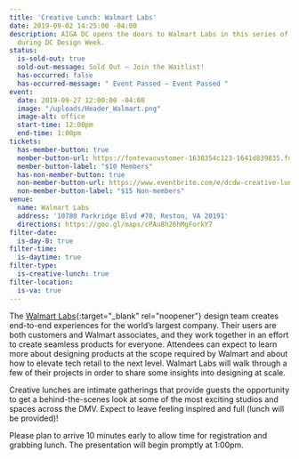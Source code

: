 ```yaml
---
title: 'Creative Lunch: Walmart Labs'
date: 2019-09-02 14:25:00 -04:00
description: AIGA DC opens the doors to Walmart Labs in this series of creative lunches
  during DC Design Week.
status:
  is-sold-out: true
  sold-out-message: Sold Out — Join the Waitlist!
  has-occurred: false
  has-occurred-message: " Event Passed — Event Passed "
event:
  date: 2019-09-27 12:00:00 -04:00
  image: "/uploads/Header_Walmart.png"
  image-alt: office
  start-time: 12:00pm
  end-time: 1:00pm
tickets:
  has-member-button: true
  member-button-url: https://fontevacustomer-1638354c123-1641d839835.force.com/services/oauth2/authorize?client_id=3MVG9nthuDc9owbcOq7_07W.HriOQQPWTbMkrpOla.ajDQlTHf4_uby_mhwylcX.mJBU2O2SppTiZMS0J_HJd&response_type=code&redirect_uri=https://ikit.aiga.org/ikit_national_util/ikit-national-util-sso-redirect/&state=https%3A%2F%2Fdc.aiga.org%2Fevent%2Fdcdw-creative-lunch-walmart-labs%2F%3Fredirect_source%3Deventbrite_register
  member-button-label: "$10 Members"
  has-non-member-button: true
  non-member-button-url: https://www.eventbrite.com/e/dcdw-creative-lunch-walmart-labs-tickets-71296677281
  non-member-button-label: "$15 Non-members"
venue:
  name: Walmart Labs
  address: '10780 Parkridge Blvd #70, Reston, VA 20191'
  directions: https://goo.gl/maps/cPAu8h26hMgForkY7
filter-date:
  is-day-8: true
filter-time:
  is-daytime: true
filter-type:
  is-creative-lunch: true
filter-location:
  is-va: true
---
```


The [Walmart Labs](https://www.walmartlabs.com/){:target="\_blank" rel="noopener"} design team creates end-to-end experiences for the world’s largest company. Their users are both customers and Walmart associates, and they work together in an effort to create seamless products for everyone. Attendees can expect to learn more about designing products at the scope required by Walmart and about how to elevate tech retail to the next level. Walmart Labs will walk through a few of their projects in order to share some insights into designing at scale.

Creative lunches are intimate gatherings that provide guests the opportunity to get a behind-the-scenes look at some of the most exciting studios and spaces across the DMV. Expect to leave feeling inspired and full (lunch will be provided)!

Please plan to arrive 10 minutes early to allow time for registration and grabbing lunch. The presentation will begin promptly at 1:00pm.
